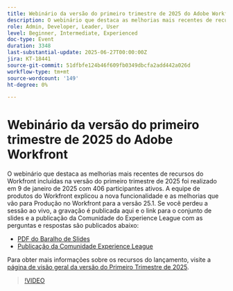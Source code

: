 ```yaml
---
title: Webinário da versão do primeiro trimestre de 2025 do Adobe Workfront
description: O webinário que destaca as melhorias mais recentes de recursos do Workfront incluídas na versão do primeiro trimestre de 2025 foi realizado em 9 de janeiro de 2025 com 406 participantes ativos. A equipe de produtos do Workfront explicou a nova funcionalidade e as melhorias que vão para Produção no Workfront para a versão 25.1.
role: Admin, Developer, Leader, User
level: Beginner, Intermediate, Experienced
doc-type: Event
duration: 3348
last-substantial-update: 2025-06-27T00:00:00Z
jira: KT-18441
source-git-commit: 51dfbfe124b46f609fb0349dbcfa2add442a026d
workflow-type: tm+mt
source-wordcount: '149'
ht-degree: 0%

---
```



# Webinário da versão do primeiro trimestre de 2025 do Adobe Workfront

O webinário que destaca as melhorias mais recentes de recursos do Workfront incluídas na versão do primeiro trimestre de 2025 foi realizado em 9 de janeiro de 2025 com 406 participantes ativos. A equipe de produtos do Workfront explicou a nova funcionalidade e as melhorias que vão para Produção no Workfront para a versão 25.1. Se você perdeu a sessão ao vivo, a gravação é publicada aqui e o link para o conjunto de slides e a publicação da Comunidade do Experience League com as perguntas e respostas são publicados abaixo:

* [PDF do Baralho de Slides](https://cdn.experience.workfront.com/Training/Guides/Customer+Success+at+Scale/010925+-+25.1+First+Quarter+2025+Release+Webinar.pdf)
* [Publicação da Comunidade Experience League](https://experienceleaguecommunities.adobe.com/t5/workfront-discussions/event-follow-up-adobe-workfront-first-quarter-2025-release/td-p/729761?profile.language=pt)

Para obter mais informações sobre os recursos do lançamento, visite a [página de visão geral da versão do Primeiro Trimestre de 2025](https://experienceleague.adobe.com/pt-br/docs/workfront/using/product-announcements/product-releases/release-25-q1/25-q1-release-overview#report-and-dashboard-enhancements).

>[!VIDEO](https://video.tv.adobe.com/v/3464380/?learn=on&enablevpops)
